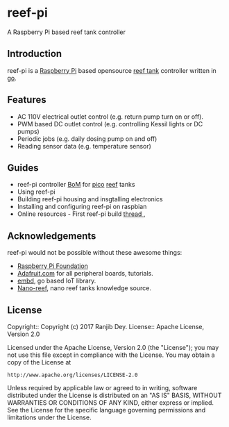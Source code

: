 # reef-pi

A Raspberry Pi based reef tank controller


## Introduction

reef-pi is a [Raspberry Pi](https://www.raspberrypi.org/) based opensource
[reef tank](https://en.wikipedia.org/wiki/Reef_aquarium) controller written in [go](https://golang.org/). 


## Features

 - AC 110V electrical outlet control (e.g. return pump turn on  or off). 
 - PWM based DC outlet control (e.g. controlling Kessil lights or DC pumps)
 - Periodic jobs (e.g. daily dosing pump on and off)
 - Reading sensor data (e.g. temperature sensor)


## Guides
  - reef-pi controller [BoM](./doc/BOM.md) for [pico](./doc/bozeman.md) [reef](./doc/healdsburg.md) tanks
  - Using reef-pi
  - Building reef-pi housing and insgtalling electronics
  - Installing and configuring reef-pi on raspbian
  - Online resources
		- First reef-pi build [thread ](http://www.reef2reef.com/threads/reef-pi-an-open-source-raspberry-pi-based-reef-tank-controller.289256/), 


## Acknowledgements

reef-pi would not be possible without these awesome things:

  - [Raspberry Pi Foundation](https://www.raspberrypi.org/)
  - [Adafruit.com](https://www.adafruit.com/) for all peripheral boards, tutorials.
  - [embd](http://embd.kidoman.io/), go based IoT library.
  - [Nano-reef](http://www.nano-reef.com/), nano reef tanks knowledge source.


## License

Copyright:: Copyright (c) 2017 Ranjib Dey.
License:: Apache License, Version 2.0

Licensed under the Apache License, Version 2.0 (the "License");
you may not use this file except in compliance with the License.
You may obtain a copy of the License at

    http://www.apache.org/licenses/LICENSE-2.0

Unless required by applicable law or agreed to in writing, software
distributed under the License is distributed on an "AS IS" BASIS,
WITHOUT WARRANTIES OR CONDITIONS OF ANY KIND, either express or implied.
See the License for the specific language governing permissions and
limitations under the License.
